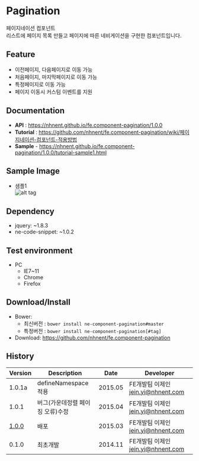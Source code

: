 Pagination
===============
페이지네이션 컴포넌트<br>리스트에 페이지 목록 만들고 페이지에 따른 네비게이션을 구현한 컴포넌트입니다.

## Feature
* 이전페이지, 다음페이지로 이동 가능
* 처음페이지, 마지막페이지로 이동 가능
* 특정페이지로 이동 가능
* 페이지 이동시 커스텀 이벤트를 지원

## Documentation
* **API** : https://nhnent.github.io/fe.component-pagination/1.0.0
* **Tutorial** : https://github.com/nhnent/fe.component-pagination/wiki/페이지네이션-컴포넌트-적용방법
* **Sample** - https://nhnent.github.io/fe.component-pagination/1.0.0/tutorial-sample1.html


## Sample Image
* 샘플1<br>
![alt tag](https://github.nhnent.com/pages/fe/component-pagination/paging.png)

## Dependency
* jquery: ~1.8.3
* ne-code-snippet: ~1.0.2

## Test environment
* PC
	* IE7~11
	* Chrome
	* Firefox


## Download/Install
* Bower:
   * 최신버전 : `bower install ne-component-pagination#master`
   * 특정버전 : `bower install ne-component-pagination[#tag]`
* Download: https://github.com/nhnent/fe.component-pagination

## History
| Version | Description | Date | Developer |
| ---- | ---- | ---- | ---- |
| 1.0.1a | defineNamespace적용 | 2015.05 | FE개발팀 이제인 <jein.yi@nhnent.com> |
| 1.0.1 | 버그(가운데정렬 페이징 오류)수정 | 2015.04 | FE개발팀 이제인 <jein.yi@nhnent.com> |
| <a href="https://github.nhnent.com/pages/fe/component-pagination/1.0.0">1.0.0</a> | 배포 | 2015.03 | FE개발팀 이제인 <jein.yi@nhnent.com> |
| 0.1.0 | 최초개발 | 2014.11 | FE개발팀 이제인 <jein.yi@nhnent.com> |
